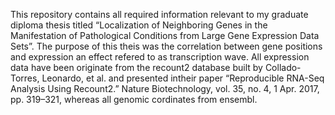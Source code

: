This repository contains all required information relevant to my graduate diploma thesis titled “Localization of Neighboring Genes in the Manifestation of Pathological Conditions from Large Gene Expression Data Sets”. The purpose of this theis was the correlation between gene positions and expression an effect refered to as transcription wave. All expression data have been originate from the recount2 database built by Collado-Torres, Leonardo, et al. and presented intheir paper “Reproducible RNA-Seq Analysis Using Recount2.” Nature Biotechnology, vol. 35, no. 4, 1 Apr. 2017, pp. 319–321, whereas all genomic cordinates from ensembl.  

